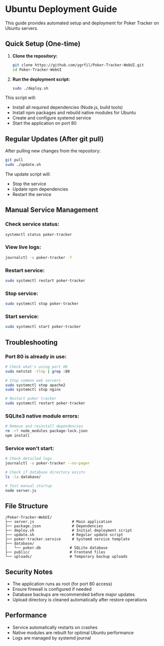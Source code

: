 # Ubuntu Deployment Guide

This guide provides automated setup and deployment for Poker Tracker on Ubuntu servers.

## Quick Setup (One-time)

1. **Clone the repository:**
   ```bash
   git clone https://github.com/ygrfil/Poker-Tracker-WebUI.git
   cd Poker-Tracker-WebUI
   ```

2. **Run the deployment script:**
   ```bash
   sudo ./deploy.sh
   ```

This script will:
- Install all required dependencies (Node.js, build tools)
- Install npm packages and rebuild native modules for Ubuntu
- Create and configure systemd service
- Start the application on port 80

## Regular Updates (After git pull)

After pulling new changes from the repository:

```bash
git pull
sudo ./update.sh
```

The update script will:
- Stop the service
- Update npm dependencies
- Restart the service

## Manual Service Management

### Check service status:
```bash
systemctl status poker-tracker
```

### View live logs:
```bash
journalctl -u poker-tracker -f
```

### Restart service:
```bash
sudo systemctl restart poker-tracker
```

### Stop service:
```bash
sudo systemctl stop poker-tracker
```

### Start service:
```bash
sudo systemctl start poker-tracker
```

## Troubleshooting

### Port 80 is already in use:
```bash
# Check what's using port 80
sudo netstat -tlnp | grep :80

# Stop common web servers
sudo systemctl stop apache2
sudo systemctl stop nginx

# Restart poker tracker
sudo systemctl restart poker-tracker
```

### SQLite3 native module errors:
```bash
# Remove and reinstall dependencies
rm -rf node_modules package-lock.json
npm install
```

### Service won't start:
```bash
# Check detailed logs
journalctl -u poker-tracker --no-pager

# Check if database directory exists
ls -la database/

# Test manual startup
node server.js
```

## File Structure

```
/Poker-Tracker-WebUI/
├── server.js                 # Main application
├── package.json              # Dependencies
├── deploy.sh                 # Initial deployment script
├── update.sh                 # Regular update script
├── poker-tracker.service     # Systemd service template
├── database/
│   └── poker.db             # SQLite database
├── public/                  # Frontend files
└── uploads/                 # Temporary backup uploads
```

## Security Notes

- The application runs as root (for port 80 access)
- Ensure firewall is configured if needed
- Database backups are recommended before major updates
- Upload directory is cleaned automatically after restore operations

## Performance

- Service automatically restarts on crashes
- Native modules are rebuilt for optimal Ubuntu performance
- Logs are managed by systemd journal